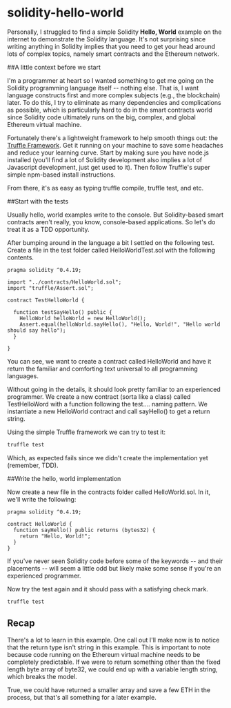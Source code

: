 # solidity-hello-world

Personally, I struggled to find a simple Solidity **Hello, World** example on the internet to demonstrate the Solidity language. It's not surprising since writing anything in Solidity implies that you need to get your head around lots of complex topics, namely smart contracts and the Ethereum network.

##A little context before we start

I'm a programmer at heart so I  wanted something to get me going on the Solidity programming language itself -- nothing else. That is, I want language constructs first and more complex subjects (e.g., the blockchain) later. To do this, I try to eliminate as many dependencies and complications as possible, which is particularly hard to do in the smart contracts world since Solidity code ultimately runs on the big, complex, and global Ethereum virtual machine.

Fortunately there's a lightweight framework to help smooth things out: the [Truffle Framework](http://truffleframework.com). Get it running on your machine to save some headaches and reduce your learning curve. Start by making sure you have node.js installed (you'll find a lot of Solidity development also implies a lot of Javascript development, just get used to it). Then follow Truffle's super simple npm-based install instructions.

From there, it's as easy as typing truffle compile, truffle test, and etc.

##Start with the tests

Usually hello, world examples write to the console. But Solidity-based smart contracts aren't really, you know, console-based applications. So let's do treat it as a TDD opportunity.

After bumping around in the language a bit I settled on the following test. Create a file in the test folder called HelloWorldTest.sol with the following contents.

```solidity
pragma solidity ^0.4.19;

import "../contracts/HelloWorld.sol";
import "truffle/Assert.sol";

contract TestHelloWorld {

  function testSayHello() public {
    HelloWorld helloWorld = new HelloWorld();
    Assert.equal(helloWorld.sayHello(), "Hello, World!", "Hello world should say hello");
  }

}
```

You can see, we want to create a contract called HelloWorld and have it return the familiar and comforting text universal to all programming languages.

Without going in the details, it should look pretty familiar to an experienced programmer. We create a new contract (sorta like a class) called TestHelloWord with a function following the test.... naming pattern. We instantiate a new HelloWorld contract and call sayHello() to get a return string.

Using the simple Truffle framework we can try to test it:

```bash
truffle test
```

Which, as expected fails since we didn't create the implementation yet (remember, TDD).

##Write the hello, world implementation

Now create a new file in the contracts folder called HelloWorld.sol. In it, we'll write the following:

```solidity
pragma solidity ^0.4.19;

contract HelloWorld {
  function sayHello() public returns (bytes32) {
    return "Hello, World!";
  }
}
```

If you've never seen Solidity code before some of the keywords -- and their placements -- will seem a little odd but likely make some sense if you're an experienced programmer.

Now try the test again and it should pass with a satisfying check mark.

```bash
truffle test
```

## Recap

There's a lot to learn in this example. One call out I'll make now is to notice that the return type isn't string in this example. This is important to note because code running on the Ethereum virtual machine needs to be completely predictable. If we were to return something other than the fixed length byte array of byte32, we could end up with a variable length string, which breaks the model.

True, we could have returned a smaller array and save a few ETH in the process, but that's all something for a later example.
